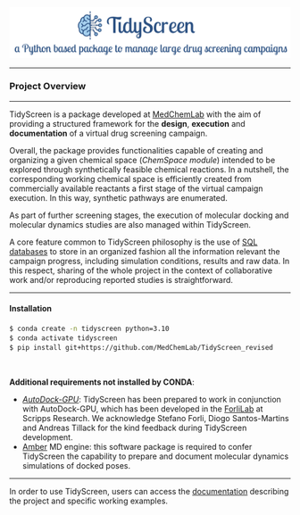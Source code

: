 <img title="a title" alt="Alt text" src="./images/tidy_screen_title.png">

---
### **Project Overview** 
---

TidyScreen is a package developed at [MedChemLab](https://unitefa.conicet.unc.edu.ar/linea-investigacion-quimica-medicinal-y-diseno-de-farmacos/) with the aim of providing a structured framework for the **design**, **execution** and **documentation** of a virtual drug screening campaign.

Overall, the package provides functionalities capable of creating and organizing a given chemical space (*ChemSpace module*) intended to be explored through synthetically feasible chemical reactions. In a nutshell, the corresponding working chemical space is efficiently created from commercially available reactants a first stage of the virtual campaign execution. In this way, synthetic pathways are enumerated.

As part of further screening stages, the execution of molecular docking and molecular dynamics studies are also managed within TidyScreen.

A core feature common to TidyScreen philosophy is the use of [SQL databases](https://www.w3schools.com/sql/sql_intro.asp) to store in an organized fashion all the information relevant the campaign progress, including simulation conditions, results and raw data. In this respect, sharing of the whole project in the context of collaborative work and/or reproducing reported studies is straightforward.

---
#### Installation

```bash
$ conda create -n tidyscreen python=3.10
$ conda activate tidyscreen
$ pip install git+https://github.com/MedChemLab/TidyScreen_revised
```
&nbsp;



**Additional requirements not installed by CONDA**:
    
- [*AutoDock-GPU*](https://github.com/ccsb-scripps/AutoDock-GPU): TidyScreen has been prepared to work in conjunction with AutoDock-GPU, which has been developed in the [ForliLab](https://forlilab.org/) at Scripps Research. We acknowledge Stefano Forli, Diogo Santos-Martins and Andreas Tillack for the kind feedback during TidyScreen development.
&nbsp;
- [Amber](https://ambermd.org/) MD engine: this software package is required to confer TidyScreen the capability to prepare and document molecular dynamics simulations of docked poses.

---

In order to use TidyScreen, users can access the [documentation](https://alfredoq.github.io/tidyscreen_documentation/) describing the project and specific working examples.